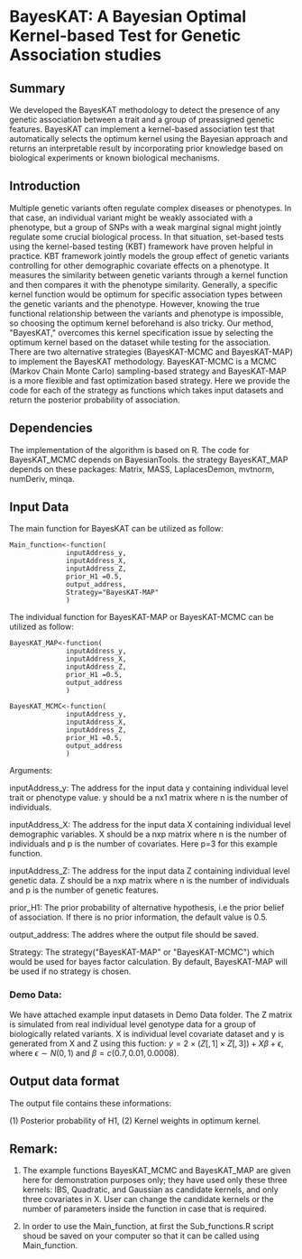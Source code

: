 # BayesKAT: A Bayesian Optimal Kernel-based Test for Genetic Association studies

## Summary
We developed the BayesKAT methodology to detect the presence of any genetic association between a trait and a group of preassigned genetic features. BayesKAT can implement a kernel-based association test that automatically selects the optimum kernel using the Bayesian approach and returns an interpretable result by incorporating prior knowledge based on biological experiments or known biological mechanisms.   

## Introduction
Multiple genetic variants often regulate complex diseases or phenotypes. In that case, an individual variant might be weakly associated with a phenotype, but a group of SNPs with a weak marginal signal might jointly regulate some crucial biological process. In that situation, set-based tests using the kernel-based testing (KBT) framework have proven helpful in practice. KBT framework jointly models the group effect of genetic variants controlling for other demographic covariate effects on a phenotype. It measures the similarity between genetic variants through a kernel function and then compares it with the phenotype similarity. Generally, a specific kernel function would be optimum for specific association types between the genetic variants and the phenotype. However, knowing the true functional relationship between the variants and phenotype is impossible, so choosing the optimum kernel beforehand is also tricky. Our method, "BayesKAT," overcomes this kernel specification issue by selecting the optimum kernel based on the dataset while testing for the association. There are two alternative strategies (BayesKAT-MCMC and BayesKAT-MAP) to implement the BayesKAT methodology. BayesKAT-MCMC is a MCMC (Markov Chain Monte Carlo) sampling-based strategy and BayesKAT-MAP is a more flexible and fast optimization based strategy. Here we provide the code for each of the strategy as functions which takes input datasets and return the posterior probability of association. 

## Dependencies
The implementation of the algorithm is based on R. The code for BayesKAT_MCMC depends on BayesianTools. the strategy BayesKAT_MAP depends on these packages: Matrix, MASS, LaplacesDemon, mvtnorm, numDeriv, minqa.

## Input Data
The main function for BayesKAT can be utilized as follow:
```
Main_function<-function(
              inputAddress_y,
              inputAddress_X,
              inputAddress_Z,
              prior_H1 =0.5,
              output_address,
              Strategy="BayesKAT-MAP"
              )
```

The individual function for BayesKAT-MAP or BayesKAT-MCMC can be utilized as follow:
```
BayesKAT_MAP<-function(
              inputAddress_y,
              inputAddress_X,
              inputAddress_Z,
              prior_H1 =0.5,
              output_address
              )
              
BayesKAT_MCMC<-function(
              inputAddress_y,
              inputAddress_X,
              inputAddress_Z,
              prior_H1 =0.5,
              output_address
              )              
```

Arguments:

inputAddress_y: The address for the input data y containing individual level trait or phenotype value. y should be a nx1 matrix where n is the number of individuals.

inputAddress_X: The address for the input data X containing individual level demographic variables. X should be a nxp matrix where n is the number of individuals and p is the number of covariates. Here p=3 for this example function. 

inputAddress_Z: The address for the input data Z containing individual level genetic data. Z should be a nxp matrix where n is the number of individuals and p is the number of genetic features.

prior_H1: The prior probability of alternative hypothesis, i.e the prior belief of association. If there is no prior information, the default value is 0.5.

output_address: The addres where the output file should be saved.

Strategy: The strategy("BayesKAT-MAP" or "BayesKAT-MCMC") which would be used for bayes factor calculation. By default, BayesKAT-MAP will be used if no strategy is chosen. 

### Demo Data:
We have attached example input datasets in Demo Data folder. The Z matrix is simulated from real individual level genotype data for a group of biologically related variants. X is individual level covariate dataset and y is generated from X and Z using this fuction: 
$y= 2 \times (Z[,1] \times Z[,3]) + X\beta + \epsilon$, where $\epsilon \sim N(0,1)$ and $\beta= c(0.7,0.01,0.0008)$.


## Output data format
The output file contains these informations:

(1) Posterior probability of H1,
(2) Kernel weights in optimum kernel.

## Remark:
1. The example functions BayesKAT_MCMC and BayesKAT_MAP are given here for demonstration purposes only; they have used only these three kernels: IBS, Quadratic, and Gaussian as candidate kernels, and only three covariates in X. User can change the candidate kernels or the number of parameters inside the function in case that is required. 

2. In order to use the Main_function, at first the Sub_functions.R script shoud be saved on your computer so that it can be called using Main_function.
